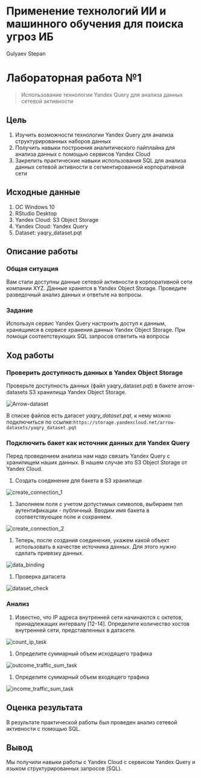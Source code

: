 # Применение технологий ИИ и машинного обучения для поиска угроз ИБ
Gulyaev Stepan

# Лабораторная работа №1

> Использование технологии Yandex Query для анализа данных сетевой
> активности

## Цель

1.  Изучить возможности технологии Yandex Query для анализа
    структурированных наборов данных
2.  Получить навыки построения аналитического пайплайна для анализа
    данных с помощью сервисов Yandex Cloud
3.  Закрепить практические навыки использования SQL для анализа данных
    сетевой активности в сегментированной корпоративной сети

## Исходные данные

1.  ОС Windows 10
2.  RStudio Desktop
3.  Yandex Cloud: S3 Object Storage
4.  Yandex Cloud: Yandex Query
5.  Dataset: yaqry_dataset.pqt

## Описание работы

### Общая ситуация

Вам стали доступны данные сетевой активности в корпоративной сети
компании XYZ. Данные хранятся в Yandex Object Storage. Проведите
разведочный анализ данных и ответьте на вопросы.

### Задание

Используя сервис Yandex Query настроить доступ к данным, хранящимся в
сервисе хранения данных Yandex Object Storage. При помощи
соответствующих SQL запросов ответить на вопросы

## Ход работы

### Проверить доступность данных в Yandex Object Storage

Проверьте доступность данных (файл yaqry_dataset.pqt) в бакете
arrow-datasets S3 хранилища Yandex Object Storage.

![Arrow-dataset](img/1.png)

В списке файлов есть датасет *yaqry_dataset.pqt*, к нему можно
подключиться по
ссылке:`https://storage.yandexcloud.net/arrow-datasets/yaqry_dataset.pqt`

### Подключить бакет как источник данных для Yandex Query

Перед проведением анализа нам надо связать Yandex Query с хранилищем
наших данных. В нашем случае это S3 Object Storage от Yandex Cloud.

1.  Создать соединение для бакета в S3 хранилище

![create_connection_1](img/2.png)

1.  Заполняем поля с учетом допустимых символов, выбираем тип
    аутентификации - публичный. Вводим имя бакета в соответствующее поле
    и сохраняем.

![create_connection_2](img/3.png)

1.  Теперь, после создания соединения, укажем какой объект использовать
    в качестве источника данных. Для этого нужно сделать привязку
    данных.

![data_binding](img/4.png)

1.  Проверка датасета

![dataset_check](img/5.png)

### Анализ

1.  Известно, что IP адреса внутренней сети начинаются с октетов,
    принадлежащих интервалу \[12-14\]. Определите количество хостов
    внутренней сети, представленных в датасете.

![count_ip_task](img/6.png)

1.  Определите суммарный объем исходящего трафика

![outcome_traffic_sum_task](img/7.png)

1.  Определите суммарный объем входящего трафика

![income_traffic_sum_task](img/8.png)

## Оценка результата

В результате практической работы был проведен анализ сетевой активности
с помощью SQL.

## Вывод

Мы получили навыки работы с Yandex Cloud с сервисом Yandex Query и
языком структурированных запросов (SQL).
